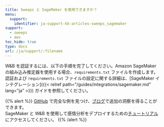 ```yaml
---
title: Sweeps と SageMaker を使用できますか？
menu:
  support:
    identifier: ja-support-kb-articles-sweeps_sagemaker
support:
  - sweeps
  - aws
toc_hide: true
type: docs
url: /ja/support/:filename
---
```

W&B を認証するには、以下の手順を完了してください。Amazon SageMaker の組み込み推定器を使用する場合、`requirements.txt` ファイルを作成します。認証および `requirements.txt` ファイルの設定に関する詳細は、[SageMaker インテグレーション]({{< relref path="/guides/integrations/sagemaker.md" lang="ja" >}}) ガイドを参照してください。

{{% alert %}}
[GitHub](https://github.com/wandb/examples/tree/master/examples/pytorch/pytorch-cifar10-sagemaker) で完全な例を見つけ、[ブログ](https://wandb.ai/site/articles/running-sweeps-with-sagemaker)で追加の洞察を得ることができます。\
SageMaker と W&B を使用して感情分析をデプロイするための[チュートリアル](https://wandb.ai/authors/sagemaker/reports/Deploy-Sentiment-Analyzer-Using-SageMaker-and-W-B--VmlldzoxODA1ODE)にアクセスしてください。
{{% /alert %}}